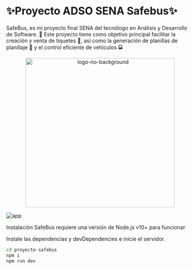 # ✨Proyecto ADSO SENA Safebus✨
SafeBus, es mi proyecto final SENA del tecnólogo en Análisis y Desarrollo de Software. 🚀 Este proyecto tiene como objetivo principal facilitar la creación y venta de tiquetes 🎫, así como la generación de planillas de planillaje 📝 y el control eficiente de vehículos 🚍

<div style="text-align:center;">
  <img src="https://github.com/mzrtcode/proyecto-safebus/assets/71569136/730b248d-62b8-4405-86e7-828d4aa664ee" alt="logo-no-background" width="400px">
</div>

![app](https://github.com/mzrtcode/proyecto-safebus/assets/71569136/6a37bcfb-3e21-464e-8083-4e1d5e63b6a9)

Instalación
SafeBus requiere una versión de Node.js v10+ para funcionar

Instale las dependencias y devDependencies e inicie el servidor.

```sh
cd proyecto-safebus
npm i
npm run dev
